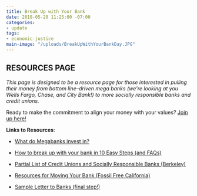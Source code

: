 ```yaml
---
title: Break Up with Your Bank
date: 2018-05-20 11:25:00 -07:00
categories:
- update
tags:
- economic-justice
main-image: "/uploads/BreakUpWithYourBankDay.JPG"
---
```


## RESOURCES PAGE

*This page is designed to be a resource page for those interested in pulling their money from bottom line–driven mega banks (we're looking at you Wells Fargo, Chase, and City Bank!) to more socially responsible banks and credit unions.*

Ready to make the commitment to align your money with your values? [Join up here!](https://docs.google.com/forms/d/e/1FAIpQLSejTH4GxAVkkgvf7qznUkmtE9fG1K2YrSPbpPSLHlzky4lgWg/viewform)

**Links to Resources**:

* [What do Megabanks invest in?](https://drive.google.com/file/d/1TdcWHt_rHIQgB9taYCD3xBdYBPKq30Pb/view)

* [How to break up with your bank in 10 Easy Steps (and FAQs)](https://drive.google.com/file/d/1TdcWHt_rHIQgB9taYCD3xBdYBPKq30Pb/view)

* [Partial List of Credit Unions and Socially Responsible Banks (Berkeley)](https://drive.google.com/file/d/1ZybQpL4QQdDJbH-HK9WmIAsfQ-hXnL2Q/view)

* [Resources for Moving Your Bank (Fossil Free California)
](https://drive.google.com/open?id=1hNnyrR3kyOJJZpZQ4mCplJxLDfTi28I1)

* [Sample Letter to Banks (final step!)](https://drive.google.com/open?id=1d3uLwwsfQuNblZN6NK99GcN_Y748LuD2)